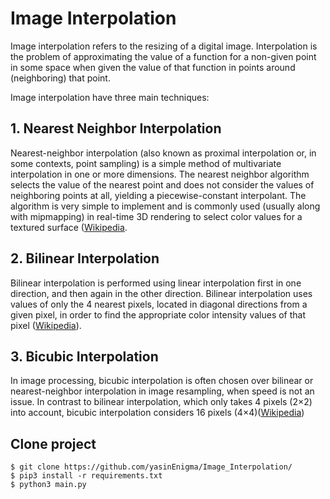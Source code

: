 # Image Interpolation 

Image interpolation refers to the resizing of a digital image. Interpolation is the problem of approximating the value of a function for a non-given point in some space when given the value of that function in points around (neighboring) that point. 

Image interpolation have three main techniques:
## 1. Nearest Neighbor Interpolation
Nearest-neighbor interpolation (also known as proximal interpolation or, in some contexts, point sampling) is a simple method of multivariate interpolation in one or more dimensions. The nearest neighbor algorithm selects the value of the nearest point and does not consider the values of neighboring points at all, yielding a piecewise-constant interpolant. The algorithm is very simple to implement and is commonly used (usually along with mipmapping) in real-time 3D rendering to select color values for a textured surface ([Wikipedia](https://en.wikipedia.org/wiki/Nearest-neighbor_interpolation#:~:text=Nearest%2Dneighbor%20interpolation%20(also%20known,in%20one%20or%20more%20dimensions.)).
## 2. Bilinear Interpolation
Bilinear interpolation is performed using linear interpolation first in one direction, and then again in the other direction. Bilinear interpolation uses values of only the 4 nearest pixels, located in diagonal directions from a given pixel, in order to find the appropriate color intensity values of that pixel ([Wikipedia](https://en.wikipedia.org/wiki/Bilinear_interpolation)).
## 3. Bicubic Interpolation 
In image processing, bicubic interpolation is often chosen over bilinear or nearest-neighbor interpolation in image resampling, when speed is not an issue. In contrast to bilinear interpolation, which only takes 4 pixels (2×2) into account, bicubic interpolation considers 16 pixels (4×4)([Wikipedia](https://en.wikipedia.org/wiki/Bicubic_interpolation#:~:text=In%20mathematics%2C%20bicubic%20interpolation%20is,interpolation%20or%20nearest%2Dneighbor%20interpolation.))

## Clone project 
```
$ git clone https://github.com/yasinEnigma/Image_Interpolation/
$ pip3 install -r requirements.txt
$ python3 main.py

```

